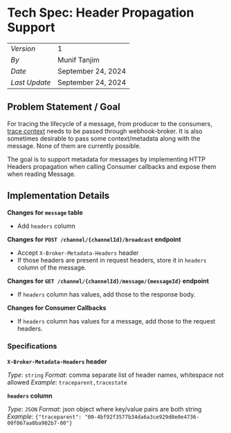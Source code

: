 # Tech Spec: Header Propagation Support

|               |                    |
| ------------- | ------------------ |
| _Version_     | 1                  |
| _By_          | Munif Tanjim       |
| _Date_        | September 24, 2024 |
| _Last Update_ | September 24, 2024 |

## Problem Statement / Goal

For tracing the lifecycle of a message, from producer to the consumers, [trace context](https://www.w3.org/TR/trace-context/) needs
to be passed through webhook-broker. It is also sometimes desirable to pass some context/metadata along with the message. None of them
are currently possible.

The goal is to support metadata for messages by implementing HTTP Headers propagation when calling Consumer callbacks and expose them when reading Message. 

## Implementation Details

**Changes for `message` table**

- Add `headers` column

**Changes for `POST /channel/{channelId}/broadcast` endpoint**

- Accept `X-Broker-Metadata-Headers` header
- If those headers are present in request headers, store it in `headers` column of the message.

**Changes for `GET /channel/{channelId}/message/{messageId}` endpoint**

- If `headers` column has values, add those to the response body.

**Changes for Consumer Callbacks**

- If `headers` column has values for a message, add those to the request headers.

### Specifications

**`X-Broker-Metadata-Headers` header**

_Type_: `string`
_Format_: comma separate list of header names, whitespace not allowed
_Example_: `traceparent,tracestate`

**`headers` column**

_Type_: `JSON`
_Format_: json object where key/value pairs are both string
_Example_: `{"traceparent": "00-4bf92f3577b34da6a3ce929d0e0e4736-00f067aa0ba902b7-00"}`
